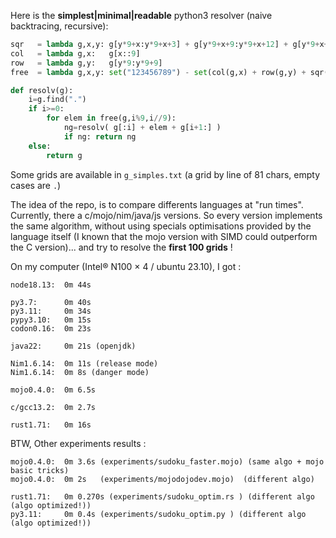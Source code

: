 Here is the **simplest|minimal|readable** python3 resolver (naive backtracing, recursive):

```python
sqr   = lambda g,x,y: g[y*9+x:y*9+x+3] + g[y*9+x+9:y*9+x+12] + g[y*9+x+18:y*9+x+21]
col   = lambda g,x:   g[x::9]
row   = lambda g,y:   g[y*9:y*9+9]
free  = lambda g,x,y: set("123456789") - set(col(g,x) + row(g,y) + sqr(g,(x//3)*3,(y//3)*3))

def resolv(g):
    i=g.find(".")
    if i>=0:
        for elem in free(g,i%9,i//9):
            ng=resolv( g[:i] + elem + g[i+1:] )
            if ng: return ng
    else:
        return g
```

Some grids are available in `g_simples.txt` (a grid by line of 81 chars, empty cases are `.`)

The idea of the repo, is to compare differents languages at "run times". Currently, there a c/mojo/nim/java/js versions. So every version implements the same algorithm, without using specials optimisations provided by the language itself (I known that the mojo version with SIMD could outperform the C version)... and try to resolve the **first 100 grids**  !

On my computer (Intel® N100 × 4 / ubuntu 23.10), I got :

```
node18.13:  0m 44s

py3.7:      0m 40s
py3.11:     0m 34s
pypy3.10:   0m 15s
codon0.16:  0m 23s

java22:     0m 21s (openjdk)

Nim1.6.14:  0m 11s (release mode)
Nim1.6.14:  0m 8s (danger mode)

mojo0.4.0:  0m 6.5s

c/gcc13.2:  0m 2.7s

rust1.71:   0m 16s 
```

BTW, Other experiments results :

```
mojo0.4.0:  0m 3.6s (experiments/sudoku_faster.mojo) (same algo + mojo basic tricks)
mojo0.4.0:  0m 2s   (experiments/mojodojodev.mojo)  (different algo)

rust1.71:   0m 0.270s (experiments/sudoku_optim.rs ) (different algo (algo optimized!))
py3.11:     0m 0.4s (experiments/sudoku_optim.py ) (different algo (algo optimized!))

```